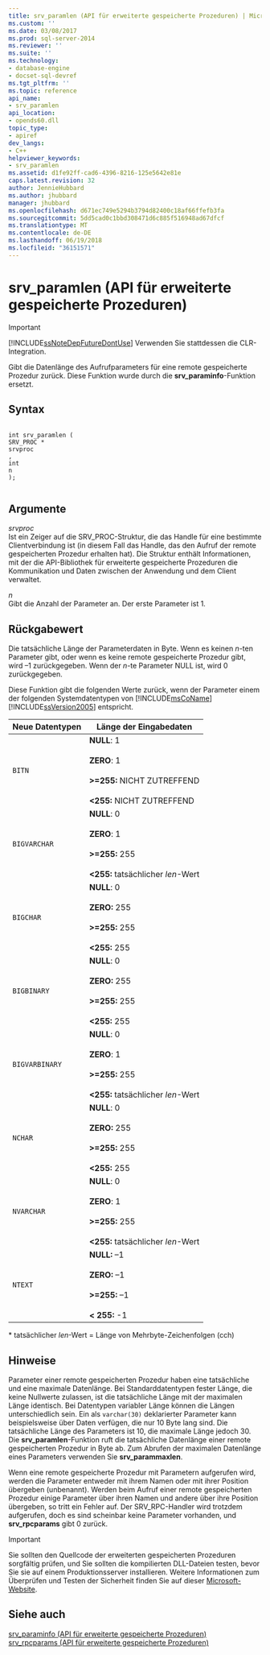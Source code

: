 ```yaml
---
title: srv_paramlen (API für erweiterte gespeicherte Prozeduren) | Microsoft-Dokumentation
ms.custom: ''
ms.date: 03/08/2017
ms.prod: sql-server-2014
ms.reviewer: ''
ms.suite: ''
ms.technology:
- database-engine
- docset-sql-devref
ms.tgt_pltfrm: ''
ms.topic: reference
api_name:
- srv_paramlen
api_location:
- opends60.dll
topic_type:
- apiref
dev_langs:
- C++
helpviewer_keywords:
- srv_paramlen
ms.assetid: d1fe92ff-cad6-4396-8216-125e5642e81e
caps.latest.revision: 32
author: JennieHubbard
ms.author: jhubbard
manager: jhubbard
ms.openlocfilehash: d671ec749e5294b3794d82400c18af66ffefb3fa
ms.sourcegitcommit: 5dd5cad0c1bbd308471d6c885f516948ad67dfcf
ms.translationtype: MT
ms.contentlocale: de-DE
ms.lasthandoff: 06/19/2018
ms.locfileid: "36151571"
---
```

# <a name="srvparamlen-extended-stored-procedure-api"></a>srv_paramlen (API für erweiterte gespeicherte Prozeduren)
    
> [!IMPORTANT]  
>  [!INCLUDE[ssNoteDepFutureDontUse](../../includes/ssnotedepfuturedontuse-md.md)] Verwenden Sie stattdessen die CLR-Integration.  
  
 Gibt die Datenlänge des Aufrufparameters für eine remote gespeicherte Prozedur zurück. Diese Funktion wurde durch die **srv_paraminfo**-Funktion ersetzt.  
  
## <a name="syntax"></a>Syntax  
  
```  
  
int srv_paramlen (  
SRV_PROC *  
srvproc  
,  
int  
n   
);  
  
```  
  
## <a name="arguments"></a>Argumente  
 *srvproc*   
 Ist ein Zeiger auf die SRV_PROC-Struktur, die das Handle für eine bestimmte Clientverbindung ist (in diesem Fall das Handle, das den Aufruf der remote gespeicherten Prozedur erhalten hat). Die Struktur enthält Informationen, mit der die API-Bibliothek für erweiterte gespeicherte Prozeduren die Kommunikation und Daten zwischen der Anwendung und dem Client verwaltet.  
  
 *n*  
 Gibt die Anzahl der Parameter an. Der erste Parameter ist 1.  
  
## <a name="returns"></a>Rückgabewert  
 Die tatsächliche Länge der Parameterdaten in Byte. Wenn es keinen *n*-ten Parameter gibt, oder wenn es keine remote gespeicherte Prozedur gibt, wird –1 zurückgegeben. Wenn der *n*-te Parameter NULL ist, wird 0 zurückgegeben.  
  
 Diese Funktion gibt die folgenden Werte zurück, wenn der Parameter einem der folgenden Systemdatentypen von [!INCLUDE[msCoName](../../includes/msconame-md.md)] [!INCLUDE[ssVersion2005](../../includes/ssversion2005-md.md)] entspricht.  
  
|Neue Datentypen|Länge der Eingabedaten|  
|--------------------|-----------------------|  
|`BITN`|**NULL**: 1<br /><br /> **ZERO**: 1<br /><br /> **>=255:** NICHT ZUTREFFEND<br /><br /> **<255:** NICHT ZUTREFFEND|  
|`BIGVARCHAR`|**NULL**: 0<br /><br /> **ZERO**: 1<br /><br /> **>=255:** 255<br /><br /> **<255:** tatsächlicher *len*-Wert|  
|`BIGCHAR`|**NULL**: 0<br /><br /> **ZERO:** 255<br /><br /> **>=255:** 255<br /><br /> **<255:** 255|  
|`BIGBINARY`|**NULL**: 0<br /><br /> **ZERO:** 255<br /><br /> **>=255:** 255<br /><br /> **<255:** 255|  
|`BIGVARBINARY`|**NULL**: 0<br /><br /> **ZERO**: 1<br /><br /> **>=255:** 255<br /><br /> **<255:** tatsächlicher *len*-Wert|  
|`NCHAR`|**NULL**: 0<br /><br /> **ZERO:** 255<br /><br /> **>=255:** 255<br /><br /> **<255:** 255|  
|`NVARCHAR`|**NULL**: 0<br /><br /> **ZERO**: 1<br /><br /> **>=255:** 255<br /><br /> **<255:** tatsächlicher *len*-Wert|  
|`NTEXT`|**NULL:** –1<br /><br /> **ZERO:** –1<br /><br /> **>=255:** –1<br /><br /> **< 255:** -1|  
  
 \* tatsächlicher *len*-Wert = Länge von Mehrbyte-Zeichenfolgen (cch)  
  
## <a name="remarks"></a>Hinweise  
 Parameter einer remote gespeicherten Prozedur haben eine tatsächliche und eine maximale Datenlänge. Bei Standarddatentypen fester Länge, die keine Nullwerte zulassen, ist die tatsächliche Länge mit der maximalen Länge identisch. Bei Datentypen variabler Länge können die Längen unterschiedlich sein. Ein als `varchar(30)` deklarierter Parameter kann beispielsweise über Daten verfügen, die nur 10 Byte lang sind. Die tatsächliche Länge des Parameters ist 10, die maximale Länge jedoch 30. Die **srv_paramlen**-Funktion ruft die tatsächliche Datenlänge einer remote gespeicherten Prozedur in Byte ab. Zum Abrufen der maximalen Datenlänge eines Parameters verwenden Sie **srv_parammaxlen**.  
  
 Wenn eine remote gespeicherte Prozedur mit Parametern aufgerufen wird, werden die Parameter entweder mit ihrem Namen oder mit ihrer Position übergeben (unbenannt). Werden beim Aufruf einer remote gespeicherten Prozedur einige Parameter über ihren Namen und andere über ihre Position übergeben, so tritt ein Fehler auf. Der SRV_RPC-Handler wird trotzdem aufgerufen, doch es sind scheinbar keine Parameter vorhanden, und **srv_rpcparams** gibt 0 zurück.  
  
> [!IMPORTANT]  
>  Sie sollten den Quellcode der erweiterten gespeicherten Prozeduren sorgfältig prüfen, und Sie sollten die kompilierten DLL-Dateien testen, bevor Sie sie auf einem Produktionsserver installieren. Weitere Informationen zum Überprüfen und Testen der Sicherheit finden Sie auf dieser [Microsoft-Website](http://go.microsoft.com/fwlink/?LinkID=54761&amp;clcid=0x409http://msdn.microsoft.com/security/).  
  
## <a name="see-also"></a>Siehe auch  
 [srv_paraminfo (API für erweiterte gespeicherte Prozeduren)](srv-paraminfo-extended-stored-procedure-api.md)   
 [srv_rpcparams (API für erweiterte gespeicherte Prozeduren)](srv-rpcparams-extended-stored-procedure-api.md)  
  
  